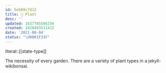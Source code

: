 ```yaml
---
id: 5eb69c7d12
title: 🔖 Plant
desc: ''
updated: 1637705506256
created: 1620493511415
date: '2021-08-04'
status: "\U0001F33F"
---
```


literal::[[state-type]]


The necessity of every garden. There are a variety of plant types in a jekyll-wikibonsai.

